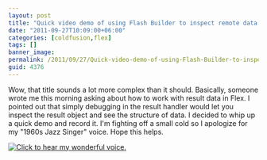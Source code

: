 ```yaml
---
layout: post
title: "Quick video demo of using Flash Builder to inspect remote data results"
date: "2011-09-27T10:09:00+06:00"
categories: [coldfusion,flex]
tags: []
banner_image: 
permalink: /2011/09/27/Quick-video-demo-of-using-Flash-Builder-to-inspect-remote-data-results
guid: 4376
---
```


Wow, that title sounds a lot more complex than it should. Basically, someone wrote me this morning asking about how to work with result data in Flex. I pointed out that simply debugging in the result handler would let you inspect the result object and see the structure of data. I decided to whip up a quick demo and record it. I'm fighting off a small cold so I apologize for my "1960s Jazz Singer" voice. Hope this helps.

<a href="http://www.raymondcamden.com/images/2011-09-27_0828.swf"><img src="https://static.raymondcamden.com/images/cfjedi/ScreenClip193.png" title="Click to hear my wonderful voice." /></a>
